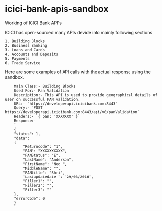 # icici-bank-apis-sandbox
Working of ICICI Bank API's

ICICI has open-sourced many APIs devide into mainly following sections

    1. Building Blocks
    2. Business Banking
    3. Loans and Cards
    4. Accounts and Deposits
    5. Payments
    6. Trade Service

Here are some examples of API calls with the actual response using the sandbox. 

        Main Class:- Building Blocks
        Used For:- Pan Validation
        Description:- This API is used to provide geographical details of user on successful PAN validation.
        URL:- `https://developerapi.icicibank.com:8443`
        Query:- `POST https://developerapi.icicibank.com:8443/api/v0/panValidation`
        Headers:- `{ pan: 'XXXXXXX' }`
        Response:- 
        `
        {
        "status": 1,
        "data": 
        {
            "Returncode": "1",
            "PAN": "XXXXXXXXXX",
            "PANStatus": "E",
            "LastName": "Anderson",
            "FirstName": "Neo ",
            "MiddleName": "",
            "PANtitle": "Shri",
            "Lastupdatedate ": "29/03/2016",
            "Filler1": "",
            "Filler2": "",
            "Filler3": "" 
        },
        "errorCode": 0 
        }
        `
    